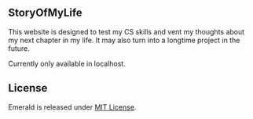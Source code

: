 ## StoryOfMyLife
This website is designed to test my CS skills and vent my thoughts about my next chapter in my life. It may also turn into a longtime project in the future.

Currently only available in localhost.

## License
Emerald is released under [MIT License](LICENSE.md).